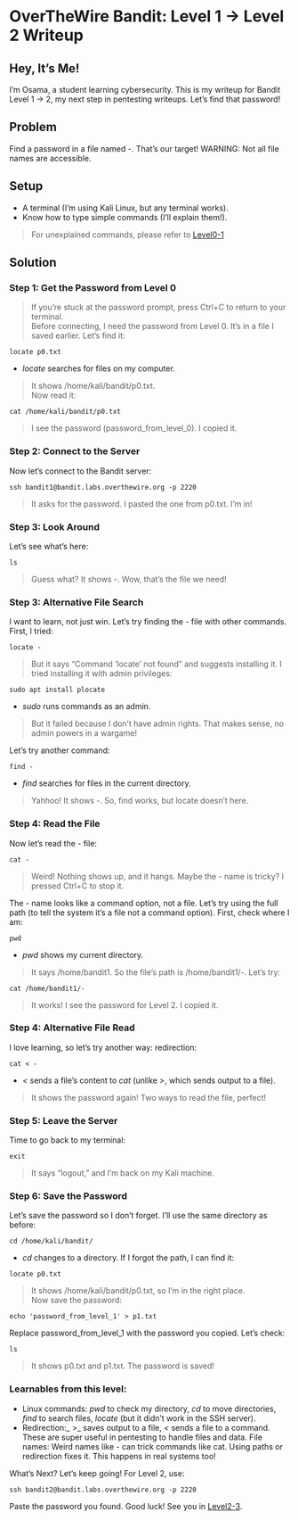 # OverTheWire Bandit: Level 1 → Level 2 Writeup

## Hey, It’s Me!
I’m Osama, a student learning cybersecurity. This is my writeup for Bandit Level 1 → 2, my next step in pentesting writeups. Let’s find that password!

## Problem
Find a password in a file named -. That’s our target! WARNING: Not all file names are accessible.

## Setup
- A terminal (I’m using Kali Linux, but any terminal works).
- Know how to type simple commands (I’ll explain them!). 
> For unexplained commands, please refer to [Level0-1](Level0-1.md)

## Solution
### Step 1: Get the Password from Level 0
> If you’re stuck at the password prompt, press Ctrl+C to return to your terminal.<br/>
Before connecting, I need the password from Level 0. It’s in a file I saved earlier. Let’s find it:
```
locate p0.txt
```
- _locate_ searches for files on my computer.
> It shows /home/kali/bandit/p0.txt.<br/>
Now read it:
```
cat /home/kali/bandit/p0.txt
```
> I see the password (password_from_level_0). I copied it.

### Step 2: Connect to the Server
Now let’s connect to the Bandit server:
```
ssh bandit1@bandit.labs.overthewire.org -p 2220
```
> It asks for the password. I pasted the one from p0.txt. I’m in!

### Step 3: Look Around
Let’s see what’s here:
```
ls
```
> Guess what? It shows -. Wow, that’s the file we need!

### Step 3: Alternative File Search
I want to learn, not just win. Let’s try finding the - file with other commands. First, I tried:
```
locate -
```
> But it says “Command ‘locate’ not found” and suggests installing it. I tried installing it with admin privileges:
```
sudo apt install plocate
```
- _sudo_ runs commands as an admin.
> But it failed because I don’t have admin rights. That makes sense, no admin powers in a wargame!

Let’s try another command:

```
find -
```
- _find_ searches for files in the current directory.
> Yahhoo! It shows -. So, find works, but locate doesn’t here.

### Step 4: Read the File
Now let’s read the - file:
```
cat -
```
> Weird! Nothing shows up, and it hangs. Maybe the - name is tricky? I pressed Ctrl+C to stop it.

The - name looks like a command option, not a file. Let’s try using the full path (to tell the system it’s a file not a command option). 
First, check where I am:
```
pwd
```
- _pwd_ shows my current directory.
> It says /home/bandit1. So the file’s path is /home/bandit1/-. Let’s try:
```
cat /home/bandit1/-
```
> It works! I see the password for Level 2. I copied it.

### Step 4: Alternative File Read
I love learning, so let’s try another way: redirection:
```
cat < -
```
- _<_ sends a file’s content to _cat_ (unlike _>_, which sends output to a file).
> It shows the password again! Two ways to read the file, perfect!

### Step 5: Leave the Server
Time to go back to my terminal:
```
exit
```
> It says “logout,” and I’m back on my Kali machine.

### Step 6: Save the Password
Let’s save the password so I don’t forget. I’ll use the same directory as before:
```
cd /home/kali/bandit/
```
- _cd_ changes to a directory.
If I forgot the path, I can find it:
```
locate p0.txt
```
> It shows /home/kali/bandit/p0.txt, so I’m in the right place.<br/>
Now save the password:
```
echo 'password_from_level_1' > p1.txt
```
Replace password_from_level_1 with the password you copied.
Let’s check:
```
ls
```
> It shows p0.txt and p1.txt. The password is saved!

### Learnables from this level:
- Linux commands: _pwd_ to check my directory, _cd_ to move directories, _find_ to search files, _locate_ (but it didn’t work in the SSH server).
- Redirection:_ >_ saves output to a file, _<_ sends a file to a command. These are super useful in pentesting to handle files and data.
File names: Weird names like - can trick commands like cat. Using paths or redirection fixes it. This happens in real systems too!

What’s Next?
Let’s keep going! For Level 2, use:
```
ssh bandit2@bandit.labs.overthewire.org -p 2220
```
Paste the password you found. Good luck! See you in [Level2-3](Level2-3.md).
